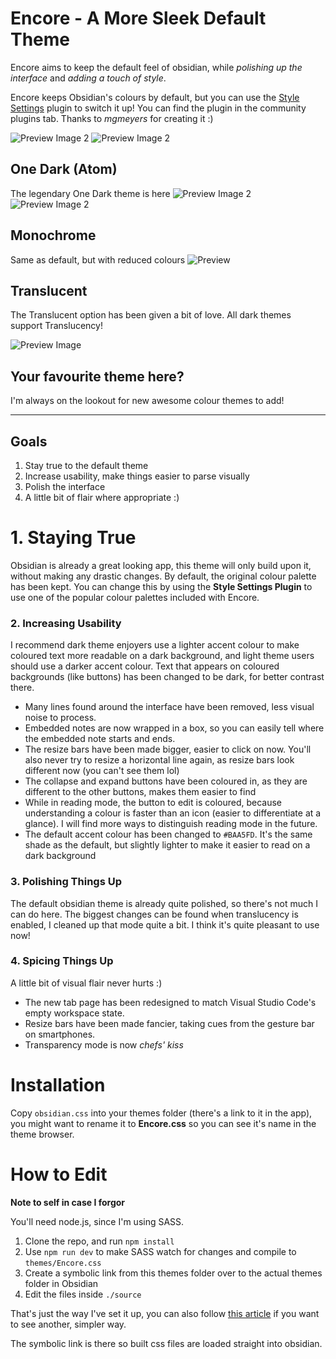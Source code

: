 # Encore - A More Sleek Default Theme

Encore aims to keep the default feel of obsidian, while *polishing up the interface* and *adding a touch of style*.

Encore keeps Obsidian's colours by default, but you can use the [Style Settings](https://github.com/mgmeyers/obsidian-style-settings) plugin to switch it up! You can find the plugin in the community plugins tab. Thanks to *mgmeyers* for creating it :)

![Preview Image 2](images/preview-encore.webp)
![Preview Image 2](images/preview-encore-light.webp)

## One Dark (Atom)
The legendary One Dark theme is here
![Preview Image 2](images/preview-atom.webp)
![Preview Image 2](images/preview-atom-light.webp)


## Monochrome
Same as default, but with reduced colours
![Preview](images/preview-monochrome.webp)

## Translucent
The Translucent option has been given a bit of love. All dark themes support Translucency!

![Preview Image](images/preview-translucent.webp)

## Your favourite theme here?
I'm always on the lookout for new awesome colour themes to add!



---

## Goals
1. Stay true to the default theme
2. Increase usability, make things easier to parse visually
3. Polish the interface
4. A little bit of flair where appropriate :)

# 1. Staying True
Obsidian is already a great looking app, this theme will only build upon it, without making any drastic changes.
By default, the original colour palette has been kept. You can change this by using the **Style Settings Plugin** to use one of the popular colour palettes included with Encore.

### 2. Increasing Usability
I recommend dark theme enjoyers use a lighter accent colour to make coloured text more readable on a dark background, and light theme users should use a darker accent colour. Text that appears on coloured backgrounds (like buttons) has been changed to be dark, for better contrast there.
- Many lines found around the interface have been removed, less visual noise to process.
- Embedded notes are now wrapped in a box, so you can easily tell where the embedded note starts and ends.
- The resize bars have been made bigger, easier to click on now. You'll also never try to resize a horizontal line again, as resize bars look different now (you can't see them lol)
- The collapse and expand buttons have been coloured in, as they are different to the other buttons, makes them easier to find
- While in reading mode, the button to edit is coloured, because understanding a colour is faster than an icon (easier to differentiate at a glance). I will find more ways to distinguish reading mode in the future.
- The default accent colour has been changed to `#BAA5FD`. It's the same shade as the default, but slightly lighter to make it easier to read on a dark background

### 3. Polishing Things Up
The default obsidian theme is already quite polished, so there's not much I can do here. The biggest changes can be found when translucency is enabled, I cleaned up that mode quite a bit. I think it's quite pleasant to use now!

### 4. Spicing Things Up
A little bit of visual flair never hurts :)
- The new tab page has been redesigned to match Visual Studio Code's empty workspace  state.
- Resize bars have been made fancier, taking cues from the gesture bar on smartphones.
- Transparency mode is now *chefs' kiss*


# Installation
Copy `obsidian.css` into your themes folder (there's a link to it in the app), you might want to rename it to **Encore.css** so you can see it's name in the theme browser.

# How to Edit
**Note to self in case I forgor**

You'll need node.js, since I'm using SASS.

1. Clone the repo, and run `npm install`
2. Use `npm run dev` to make SASS watch for changes and compile to `themes/Encore.css`
3. Create a symbolic link from this themes folder over to the actual themes folder in Obsidian
4. Edit the files inside `./source`

That's just the way I've set it up, you can also follow [this article](https://publish.obsidian.md/hub/04+-+Guides%2C+Workflows%2C+%26+Courses/Guides/Want+some+Sass+with+your+obsidian+theme%E2%80%BD+here's+How+and+Why) if you want to see another, simpler way.

The symbolic link is there so built css files are loaded straight into obsidian.